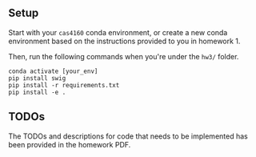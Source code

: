 ## Setup

Start with your `cas4160` conda environment, or create a new conda environment based on the instructions provided to you in homework 1.

Then, run the following commands when you're under the `hw3/` folder.

```
conda activate [your_env]
pip install swig
pip install -r requirements.txt
pip install -e .
```

## TODOs

The TODOs and descriptions for code that needs to be implemented has been provided in the homework PDF.